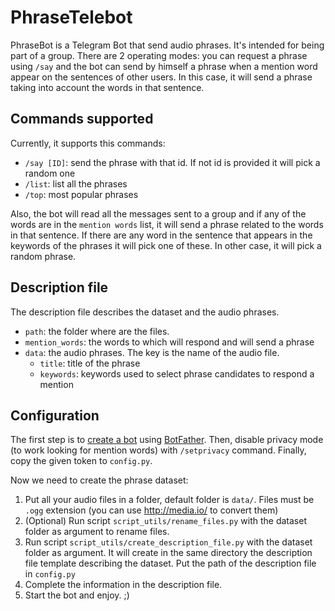 PhraseTelebot
=========

PhraseBot is a Telegram Bot that send audio phrases. It's intended for being part of a group.
There are 2 operating modes: you can request a phrase using `/say` and the bot can send by himself a phrase when a mention
word appear on the sentences of other users. In this case, it will send a phrase taking into account the words in that sentence.

Commands supported
------------------
Currently, it supports this commands:
- `/say [ID]`: send the phrase with that id. If not id is provided it will pick a random one
- `/list`: list all the phrases
- `/top`: most popular phrases

Also, the bot will read all the messages sent to a group and if any of the words are in the `mention words`
 list, it will send a phrase related to the words in that sentence. If there are any word in the sentence that appears
 in the keywords of the phrases it will pick one of these. In other case, it will pick a random phrase.

Description file
----------------
The description file describes the dataset and the audio phrases.
- `path`: the folder where are the files.
- `mention_words`: the words to which will respond and will send a phrase
- `data`: the audio phrases. The key is the name of the audio file.
    - `title`: title of the phrase
    - `keywords`: keywords used to select phrase candidates to respond a mention

Configuration
-------------
The first step is to [create a bot](https://core.telegram.org/bots#botfather) using [BotFather](https://telegram.me/botfather).
Then, disable privacy mode (to work looking for mention words) with `/setprivacy` command.
Finally, copy the given token to `config.py`.

Now we need to create the phrase dataset:
1. Put all your audio files in a folder, default folder is `data/`.
Files must be `.ogg` extension (you can use <http://media.io/> to convert them)
2. (Optional) Run script `script_utils/rename_files.py` with the dataset folder as argument to rename files.
3. Run script `script_utils/create_description_file.py` with the dataset folder as argument. It will create in the same
directory the description file template describing the dataset. Put the path of the description file in `config.py`
4. Complete the information in the description file.
5. Start the bot and enjoy. ;)




